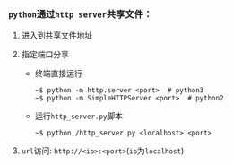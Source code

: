 ### `python`通过`http server`共享文件：

1. 进入到共享文件地址

2. 指定端口分享

	* 终端直接运行

		```
		~$ python -m http.server <port>  # python3
		~$ python -m SimpleHTTPServer <port>  # python2
		```

	* 运行`http_server.py`脚本

		```
		~$ python /http_server.py <localhost> <port>
		```

3. `url`访问: `http://<ip>:<port>`(`ip`为`localhost`)
